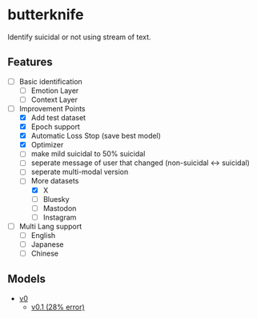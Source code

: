# butterknife

Identify suicidal or not using stream of text.

## Features

- [ ] Basic identification
  - [ ] Emotion Layer
  - [ ] Context Layer
- [ ] Improvement Points
  - [x] Add test dataset
  - [x] Epoch support
  - [x] Automatic Loss Stop (save best model)
  - [x] Optimizer
  - [ ] make mild suicidal to 50% suicidal
  - [ ] seperate message of user that changed (non-suicidal <-> suicidal)
  - [ ] seperate multi-modal version
  - [ ] More datasets
    - [x] X
    - [ ] Bluesky
    - [ ] Mastodon
    - [ ] Instagram
- [ ] Multi Lang support
  - [ ] English
  - [ ] Japanese
  - [ ] Chinese

## Models

- [v0](https://minio.misile.xyz/noa/models/cabinet_v0.pth.zst)
  - [v0.1 (28% error)](https://minio.misile.xyz/noa/models/cabinet_v0.1.pth.zst)
